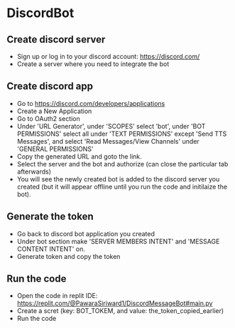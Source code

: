 # DiscordBot

## Create discord server
- Sign up or log in to your discord account: https://discord.com/
- Create a server where you need to integrate the bot

## Create discord app
- Go to https://discord.com/developers/applications
- Create a New Application
- Go to OAuth2 section
- Under 'URL Generator', under 'SCOPES' select 'bot', under 'BOT PERMISSIONS' select all under 'TEXT PERMISSIONS' except 'Send TTS Messages', and select 'Read Messages/View Channels' under 'GENERAL PERMISSIONS'
- Copy the generated URL and goto the link.
- Select the server and the bot and authorize (can close the particular tab afterwards)
- You will see the newly created bot is added to the discord server you created (but it will appear offline until you run the code and initilaize the bot).

## Generate the token
- Go back to discord bot application you created 
- Under bot section make 'SERVER MEMBERS INTENT' and 'MESSAGE CONTENT INTENT' on.
- Generate token and copy the token

## Run the code
- Open the code in replit IDE: https://replit.com/@PawaraSiriward1/DiscordMessageBot#main.py
- Create a scret (key: BOT_TOKEM, and value: the_token_copied_earlier)
- Run the code
